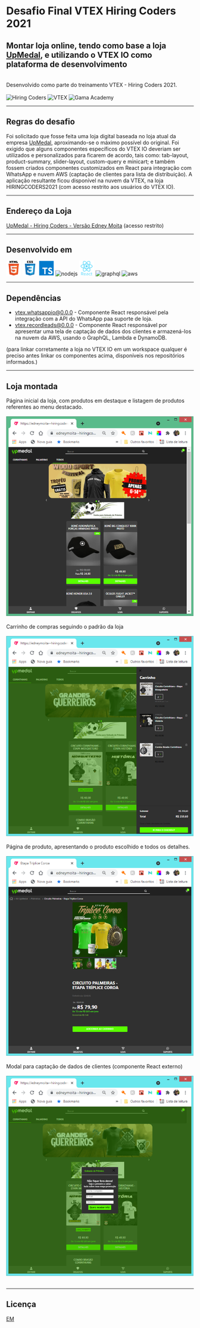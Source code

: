 # Desafio Final VTEX Hiring Coders 2021
## Montar loja online, tendo como base a loja [UpMedal](https://www.upmedal.com/desafios), e utilizando o VTEX IO como plataforma de desenvolvimento
<br>
Desenvolvido como parte do treinamento VTEX - Hiring Coders 2021.
<br>
<br>
<img src='https://hiringcoders-app.gama.academy/images/logo-sm.png' alt="Hiring Coders" width="auto" height="50" />  <img src='https://vtex.com/wp-content/themes/VTEXTheme/v2/images/base/vtex.svg' alt="VTEX" width="auto" height="50">  <img src='https://assets.website-files.com/5ff79f3ebebf6b12f6b7747f/5ffe04fc6284b7e90070d985_logo-gama-academy-p-500.png' alt="Gama Academy" width="auto" height="50">

***
## Regras do desafio

Foi solicitado que fosse feita uma loja digital baseada no loja atual da empresa [UpMedal](https://www.upmedal.com/desafios), aproximando-se o máximo possível do original. Foi exigido que alguns componentes específicos do VTEX IO deveriam ser utilizados e personalizados para ficarem de acordo, tais como: tab-layout, product-summary, slider-layout, custom-query e minicart; e também fossem criados componentes customizados em React para integração com WhatsApp e nuvem AWS (captação de clientes para lista de distribuição). A aplicação resultante ficou disponível na nuvem da VTEX, na loja HIRINGCODERS2021 (com acesso restrito aos usuários do VTEX IO).

***
## Endereço da Loja

[UpMedal - Hiring Coders - Versão Edney Moita](https://edneymoita--hiringcoders2021.myvtex.com/) (acesso restrito)

***
## Desenvolvido em

<img src="https://raw.githubusercontent.com/devicons/devicon/master/icons/html5/html5-original-wordmark.svg" alt="html5" width="40" height="40"/>  <img src="https://raw.githubusercontent.com/devicons/devicon/master/icons/css3/css3-original-wordmark.svg" alt="css3" width="40" height="40"/>  <img src="https://raw.githubusercontent.com/devicons/devicon/master/icons/typescript/typescript-original.svg" alt="typescript" width="40" height="40"/>  <img src="https://upload.wikimedia.org/wikipedia/commons/d/d9/Node.js_logo.svg" alt="nodejs" width="40" height="40"/>  <img src="https://raw.githubusercontent.com/devicons/devicon/master/icons/react/react-original-wordmark.svg" alt="react" width="40" height="40"/>  <img src="https://www.vectorlogo.zone/logos/graphql/graphql-icon.svg" alt="graphql" width="40" height="40"/>  <img src="https://upload.wikimedia.org/wikipedia/commons/9/93/Amazon_Web_Services_Logo.svg" alt="aws" width="40" height="40"/>

***

## Dependências

- [vtex.whatsappio@0.0.0](https://github.com/edneymoita/whatsapp-io) - Componente React responsável pela integração com a API do WhatsApp paa suporte de loja.
- [vtex.recordleads@0.0.0](https://github.com/edneymoita/recordleads) - Componente React responsável por apresentar uma tela de captação de dados dos clientes e armazená-los na nuvem da AWS, usando o GraphQL, Lambda e DynamoDB.

(para linkar corretamente a loja no VTEX IO em um workspace qualquer é preciso antes linkar os componentes acima, disponíveis nos repositórios informados.)

***

## Loja montada

Página inicial da loja, com produtos em destaque e listagem de produtos referentes ao menu destacado.
<br>
<br>
<img src='./assets/screenshots/tela1.png'/>
<br>
<br>
Carrinho de compras seguindo o padrão da loja
<br>
<br>
<img src='./assets/screenshots/tela2.png'/>
<br>
<br>
Página de produto, apresentando o produto escolhido e todos os detalhes.
<br>
<br>
<img src='./assets/screenshots/tela3.png'/>
<br>
<br>
Modal para captação de dados de clientes (componente React externo)
<br>
<br>
<img src='./assets/screenshots/tela4.png'/>
<br>
<br>

***

## Licença

[EM](https://github.com/edneymoita)
